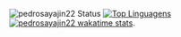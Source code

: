 ![pedrosayajin22 Status](https://github-readme-stats.vercel.app/api?username=pedrosayajin22&show_icons=true)
[![Top Linguagens](https://github-readme-stats.vercel.app/api/top-langs/?username=pedrosayajin22&layout=compact)](https://github.com/anuraghazra/github-readme-stats)
[![pedrosayajin22 wakatime stats](https://github-readme-stats.vercel.app/api/wakatime?username=pedrosayajin22)](https://github.com/anuraghazra/github-readme-stats).
